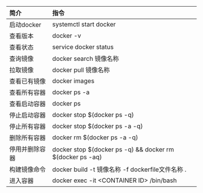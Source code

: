 | 简介 | 指令 |
| :--- | :--- |
| 启动docker | systemctl start docker |
| 查看版本 | docker -v |
| 查看状态 | service docker status |
| 查询镜像 | docker search 镜像名称 |
| 拉取镜像 | docker pull 镜像名称 |
| 查看已有镜像 | docker images |
| 查看所有容器 | docker ps -a |
| 查看启动容器 | docker ps |
| 停止启动容器 | docker stop $\(docker ps -q\) |
| 停止所有容器 | docker stop $\(docker ps -a -q\) |
| 删除所有容器 | docker rm $\(docker ps -a -q\) |
| 停用并删除容器 | docker stop $\(docker ps -q\) && docker rm $\(docker ps -aq\) |
| 构建镜像命令 | docker build -t 镜像名称 -f dockerfile文件名称 . |
| 进入容器 | docker exec -it &lt;CONTAINER ID&gt; /bin/bash |



